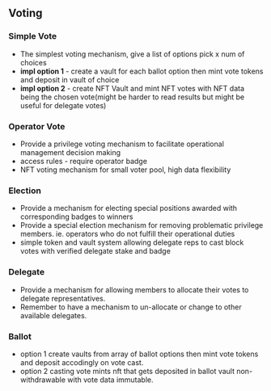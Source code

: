 ## Voting

### Simple Vote

- The simplest voting mechanism, give a list of options pick x num of choices
- **impl option 1** - create a vault for each ballot option then mint vote tokens and deposit in vault of choice
- **impl option 2** - create NFT Vault and mint NFT votes with NFT data being the chosen vote(might be harder to read results but might be useful for delegate votes)

### Operator Vote

- Provide a privilege voting mechanism to facilitate operational management decision making
- access rules - require operator badge
- NFT voting mechanism for small voter pool, high data flexibility

### Election

- Provide a mechanism for electing special positions awarded with corresponding badges to winners
- Provide a special election mechanism for removing problematic privilege members. ie. operators who do not fulfill their operational duties
- simple token and vault system allowing delegate reps to cast block votes with verified delegate stake and badge

### Delegate

- Provide a mechanism for allowing members to allocate their votes to delegate representatives.
- Remember to have a mechanism to un-allocate or change to other available delegates.

### Ballot

- option 1 create vaults from array of ballot options then mint vote tokens and deposit accodingly on vote cast.
- option 2 casting vote mints nft that gets deposited in ballot vault non-withdrawable with vote data immutable.
